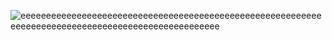 ![eeeeeeeeeeeeeeeeeeeeeeeeeeeeeeeeeeeeeeeeeeeeeeeeeeeeeeeeeeeeeeeeeeeeeeeeeeeeeeeeeeeeeeeeeeeeeeeeeeee](https://img.shields.io/badge/eeeeee-eeeeee-eeeeee.svg)
